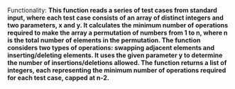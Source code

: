 Functionality: **This function reads a series of test cases from standard input, where each test case consists of an array of distinct integers and two parameters, x and y. It calculates the minimum number of operations required to make the array a permutation of numbers from 1 to n, where n is the total number of elements in the permutation. The function considers two types of operations: swapping adjacent elements and inserting/deleting elements. It uses the given parameter y to determine the number of insertions/deletions allowed. The function returns a list of integers, each representing the minimum number of operations required for each test case, capped at n-2.**